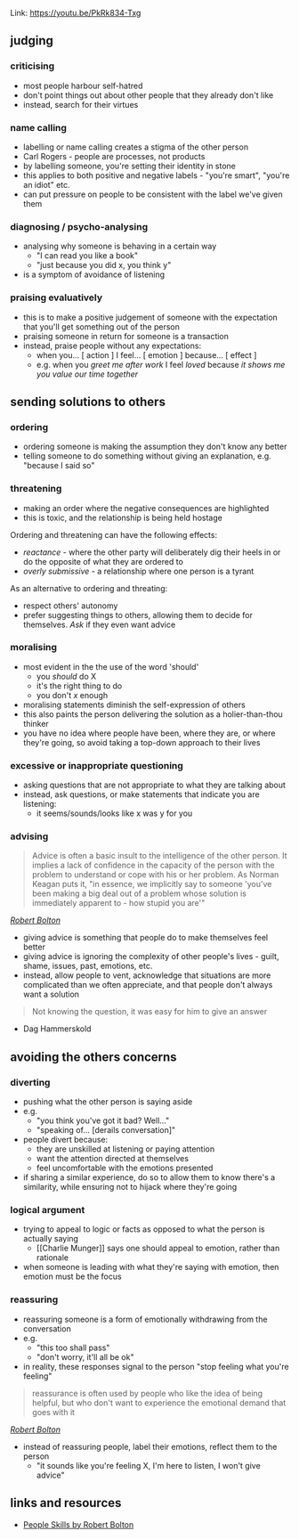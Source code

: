 Link: https://youtu.be/PkRk834-Txg

## judging

### criticising

- most people harbour self-hatred
- don't point things out about other people that they already don't like
- instead, search for their virtues

### name calling

- labelling or name calling creates a stigma of the other person
- Carl Rogers - people are processes, not products
- by labelling someone, you're setting their identity in stone
- this applies to both positive and negative labels - "you're smart", "you're an idiot" etc.
- can put pressure on people to be consistent with the label we've given them
### diagnosing / psycho-analysing

- analysing why someone is behaving in a certain way
	- "I can read you like a book"
	- "just because you did x, you think y"
- is a symptom of avoidance of listening

### praising evaluatively

- this is to make a positive judgement of someone with the expectation that you'll get something out of the person
- praising someone in return for someone is a transaction
- instead, praise people without any expectations:
	- when you... [ action ] I feel... [ emotion ] because... [ effect ]
	- e.g. when you _greet me after work_ I feel _loved_ because _it shows me you value our time together_

## sending solutions to others

### ordering

- ordering someone is making the assumption they don't know any better
- telling someone to do something without giving an explanation, e.g. "because I said so"

### threatening

- making an order where the negative consequences are highlighted
- this is toxic, and the relationship is being held hostage

Ordering and threatening can have the following effects:

- _reactance_ - where the other party will deliberately dig their heels in or do
    the opposite of what they are ordered to
- _overly submissive_ - a relationship where one person is a tyrant

As an alternative to ordering and threating:

- respect others' autonomy
- prefer suggesting things to others, allowing them to decide for themselves.
    _Ask_ if they even want advice

### moralising

- most evident in the the use of the word 'should'
    * you _should_ do X
    * it's the right thing to do
    * you don't _x_ enough
- moralising statements diminish the self-expression of others
- this also paints the person delivering the solution as a holier-than-thou thinker
- you have no idea where people have been, where they are, or where they're going,
    so avoid taking a top-down approach to their lives

### excessive or inappropriate questioning

- asking questions that are not appropriate to what they are talking about
- instead, ask questions, or make statements that indicate you are listening:
    * it seems/sounds/looks like x was y for you

### advising

> Advice is often a basic insult to the intelligence of the other person. It implies
> a lack of confidence in the capacity of the person with the problem to understand or cope with his or her problem.
> As Norman Keagan puts it, "in essence, we implicitly say to someone 'you've been
> making a big deal out of a problem whose solution is immediately apparent to - how stupid you are'"

[_Robert Bolton_](#links-and-resources)

- giving advice is something that people do to make themselves feel better
- giving advice is ignoring the complexity of other people's lives - guilt, shame,
    issues, past, emotions, etc.
- instead, allow people to vent, acknowledge that situations are more complicated than we often appreciate, and that people don't always want a solution

> Not knowing the question, it was easy for him to give an answer

- Dag Hammerskold

## avoiding the others concerns

### diverting

- pushing what the other person is saying aside
- e.g.
	- "you think you've got it bad? Well..."
	- "speaking of... [derails conversation]"
- people divert because:
	- they are unskilled at listening or paying attention
	- want the attention directed at themselves
	- feel uncomfortable with the emotions presented
- if sharing a similar experience, do so to allow them to know there's a similarity, while ensuring not to hijack where they're going

### logical argument

- trying to appeal to logic or facts as opposed to what the person is actually saying
	- [[Charlie Munger]] says one should appeal to emotion, rather than rationale
- when someone is leading with what they're saying with emotion, then emotion must be the focus

### reassuring

- reassuring someone is a form of emotionally withdrawing from the conversation
- e.g.
    * "this too shall pass"
    * "don't worry, it'll all be ok"
- in reality, these responses signal to the person "stop feeling what you're feeling"

> reassurance is often used by people who like the idea of being helpful, but who don't want to experience the emotional demand that goes with it

[_Robert Bolton_](#links-and-resources)

- instead of reassuring people, label their emotions, reflect them to the person
    * "it sounds like you're feeling X, I'm here to listen, I won't give advice"

## links and resources

- [People Skills by Robert Bolton](https://www.goodreads.com/book/show/65327.People_Skills)























